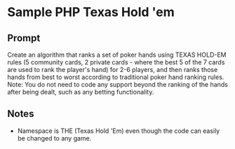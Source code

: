 Sample PHP Texas Hold 'em
==============================================

Prompt
--------

Create an algorithm that ranks a set of poker hands using TEXAS HOLD-EM rules (5 community cards, 2 private cards - where the best 5 of the 7 cards are used to rank the player's hand) for 2-6 players, and then ranks those hands from best to worst according to traditional poker hand ranking rules.
Note: You do not need to code any support beyond the ranking of the hands after being dealt, such as any betting functionality.

Notes
--------

* Namespace is THE (Texas Hold 'Em) even though the code can easily be changed to any game.

